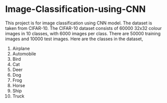 # Image-Classification-using-CNN
This project is for image classification using CNN model. The dataset is taken from CIFAR-10.
The CIFAR-10 dataset consists of 60000 32x32 colour images in 10 classes, with 6000 images per class. There are 50000 training images and 10000 test images.
Here are the classes in the dataset,
1. Airplane
2. Automobile
3. Bird
4. Cat
5. Deer
6. Dog
7. Frog
8. Horse
9. Ship
10. Truck

